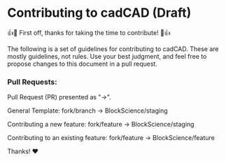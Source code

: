 # Contributing to cadCAD (Draft)

:+1::tada: First off, thanks for taking the time to contribute! :tada::+1:

The following is a set of guidelines for contributing to cadCAD. These are mostly guidelines, not rules. 
Use your best judgment, and feel free to propose changes to this document in a pull request.

### Pull Requests:

Pull Request (PR) presented as "->".

General Template:
fork/branch -> BlockScience/staging

Contributing a new feature:
fork/feature -> BlockScience/staging

Contributing to an existing feature:
fork/feature -> BlockScience/feature

Thanks! :heart:
